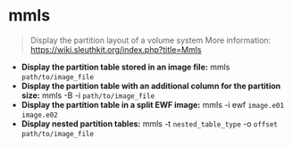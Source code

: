 # mmls
> Display the partition layout of a volume system
> More information: <https://wiki.sleuthkit.org/index.php?title=Mmls>
- **Display the partition table stored in an image file:**
mmls `path/to/image_file`
- **Display the partition table with an additional column for the partition size:**
mmls -B -i `path/to/image_file`
- **Display the partition table in a split EWF image:**
mmls -i ewf `image.e01` `image.e02`
- **Display nested partition tables:**
mmls -t `nested_table_type` -o `offset` `path/to/image_file`
